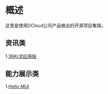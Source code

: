 # 概述
这里是使用DCloud公司产品做出的开源项目集锦。

## 资讯类
1.[36Kr流应用版](https://github.com/dcloudio/casecode/36Kr)


## 能力展示类
1.[Hello MUI](https://github.com/dcloudio/mui/tree/master/examples/hello-mui)

